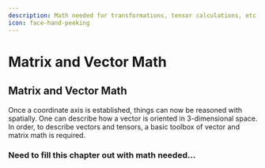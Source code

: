 ```yaml
---
description: Math needed for transformations, tensor calculations, etc...
icon: face-hand-peeking
---
```


# Matrix and Vector Math

## Matrix and Vector Math

Once a coordinate axis is established, things can now be reasoned with spatially. One can describe how a vector is oriented in 3-dimensional space. In order, to describe vectors and tensors, a basic toolbox of vector and matrix math is required.&#x20;

### Need to fill this chapter out with math needed...
